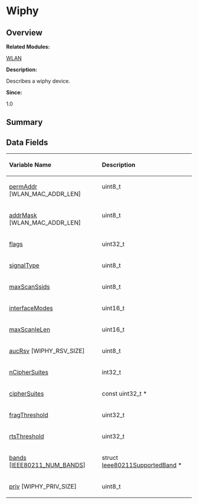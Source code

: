 # Wiphy<a name="EN-US_TOPIC_0000001054479605"></a>

## **Overview**<a name="section1466431081093537"></a>

**Related Modules:**

[WLAN](wlan.md)

**Description:**

Describes a wiphy device. 

**Since:**

1.0

## **Summary**<a name="section1247935344093537"></a>

## Data Fields<a name="pub-attribs"></a>

<a name="table1141138029093537"></a>
<table><thead align="left"><tr id="row716017626093537"><th class="cellrowborder" valign="top" width="50%" id="mcps1.1.3.1.1"><p id="p217954507093537"><a name="p217954507093537"></a><a name="p217954507093537"></a>Variable Name</p>
</th>
<th class="cellrowborder" valign="top" width="50%" id="mcps1.1.3.1.2"><p id="p1111158173093537"><a name="p1111158173093537"></a><a name="p1111158173093537"></a>Description</p>
</th>
</tr>
</thead>
<tbody><tr id="row1227438593093537"><td class="cellrowborder" valign="top" width="50%" headers="mcps1.1.3.1.1 "><p id="p2120211046093537"><a name="p2120211046093537"></a><a name="p2120211046093537"></a><a href="wlan.md#ga5396b8e87fe6a6be0c7dd789fe289c50">permAddr</a> [WLAN_MAC_ADDR_LEN]</p>
</td>
<td class="cellrowborder" valign="top" width="50%" headers="mcps1.1.3.1.2 "><p id="p526006353093537"><a name="p526006353093537"></a><a name="p526006353093537"></a>uint8_t </p>
</td>
</tr>
<tr id="row321925697093537"><td class="cellrowborder" valign="top" width="50%" headers="mcps1.1.3.1.1 "><p id="p334178319093537"><a name="p334178319093537"></a><a name="p334178319093537"></a><a href="wlan.md#ga8d1059e645ca6684e9ea82044e03270b">addrMask</a> [WLAN_MAC_ADDR_LEN]</p>
</td>
<td class="cellrowborder" valign="top" width="50%" headers="mcps1.1.3.1.2 "><p id="p2076471389093537"><a name="p2076471389093537"></a><a name="p2076471389093537"></a>uint8_t </p>
</td>
</tr>
<tr id="row1536919827093537"><td class="cellrowborder" valign="top" width="50%" headers="mcps1.1.3.1.1 "><p id="p2044960761093537"><a name="p2044960761093537"></a><a name="p2044960761093537"></a><a href="wlan.md#ga0f4b1664afa7f688b0e7fe974e8676a2">flags</a></p>
</td>
<td class="cellrowborder" valign="top" width="50%" headers="mcps1.1.3.1.2 "><p id="p1811429024093537"><a name="p1811429024093537"></a><a name="p1811429024093537"></a>uint32_t </p>
</td>
</tr>
<tr id="row1256169749093537"><td class="cellrowborder" valign="top" width="50%" headers="mcps1.1.3.1.1 "><p id="p1700409853093537"><a name="p1700409853093537"></a><a name="p1700409853093537"></a><a href="wlan.md#ga0c0e8af92ed7d85cbcc04bcf4f13a8b7">signalType</a></p>
</td>
<td class="cellrowborder" valign="top" width="50%" headers="mcps1.1.3.1.2 "><p id="p1248327825093537"><a name="p1248327825093537"></a><a name="p1248327825093537"></a>uint8_t </p>
</td>
</tr>
<tr id="row2066405472093537"><td class="cellrowborder" valign="top" width="50%" headers="mcps1.1.3.1.1 "><p id="p1206422677093537"><a name="p1206422677093537"></a><a name="p1206422677093537"></a><a href="wlan.md#gac64622da7ddfc981d13380a66321ee61">maxScanSsids</a></p>
</td>
<td class="cellrowborder" valign="top" width="50%" headers="mcps1.1.3.1.2 "><p id="p293685799093537"><a name="p293685799093537"></a><a name="p293685799093537"></a>uint8_t </p>
</td>
</tr>
<tr id="row490465385093537"><td class="cellrowborder" valign="top" width="50%" headers="mcps1.1.3.1.1 "><p id="p1671239326093537"><a name="p1671239326093537"></a><a name="p1671239326093537"></a><a href="wlan.md#ga33ab965c40e11c007cadf1116113ca21">interfaceModes</a></p>
</td>
<td class="cellrowborder" valign="top" width="50%" headers="mcps1.1.3.1.2 "><p id="p757119739093537"><a name="p757119739093537"></a><a name="p757119739093537"></a>uint16_t </p>
</td>
</tr>
<tr id="row962697933093537"><td class="cellrowborder" valign="top" width="50%" headers="mcps1.1.3.1.1 "><p id="p604235849093537"><a name="p604235849093537"></a><a name="p604235849093537"></a><a href="wlan.md#ga249fb8ce5c398f3c6588519e58cd11e9">maxScanIeLen</a></p>
</td>
<td class="cellrowborder" valign="top" width="50%" headers="mcps1.1.3.1.2 "><p id="p1181544193093537"><a name="p1181544193093537"></a><a name="p1181544193093537"></a>uint16_t </p>
</td>
</tr>
<tr id="row1632050078093537"><td class="cellrowborder" valign="top" width="50%" headers="mcps1.1.3.1.1 "><p id="p228834393093537"><a name="p228834393093537"></a><a name="p228834393093537"></a><a href="wlan.md#gabdd49dff12ed26c47f1935fb2bf3d873">aucRsv</a> [WIPHY_RSV_SIZE]</p>
</td>
<td class="cellrowborder" valign="top" width="50%" headers="mcps1.1.3.1.2 "><p id="p529494185093537"><a name="p529494185093537"></a><a name="p529494185093537"></a>uint8_t </p>
</td>
</tr>
<tr id="row1310691193093537"><td class="cellrowborder" valign="top" width="50%" headers="mcps1.1.3.1.1 "><p id="p225469913093537"><a name="p225469913093537"></a><a name="p225469913093537"></a><a href="wlan.md#gab6cb6ce28cef7f1f5dc0d19380e8ad05">nCipherSuites</a></p>
</td>
<td class="cellrowborder" valign="top" width="50%" headers="mcps1.1.3.1.2 "><p id="p1930916770093537"><a name="p1930916770093537"></a><a name="p1930916770093537"></a>int32_t </p>
</td>
</tr>
<tr id="row1880063085093537"><td class="cellrowborder" valign="top" width="50%" headers="mcps1.1.3.1.1 "><p id="p2033245826093537"><a name="p2033245826093537"></a><a name="p2033245826093537"></a><a href="wlan.md#ga011f5a473787d4700441e4bf7387673a">cipherSuites</a></p>
</td>
<td class="cellrowborder" valign="top" width="50%" headers="mcps1.1.3.1.2 "><p id="p912028967093537"><a name="p912028967093537"></a><a name="p912028967093537"></a>const uint32_t * </p>
</td>
</tr>
<tr id="row45007360093537"><td class="cellrowborder" valign="top" width="50%" headers="mcps1.1.3.1.1 "><p id="p631893943093537"><a name="p631893943093537"></a><a name="p631893943093537"></a><a href="wlan.md#gafa733ea2e4b2efa2dc10938956a95f85">fragThreshold</a></p>
</td>
<td class="cellrowborder" valign="top" width="50%" headers="mcps1.1.3.1.2 "><p id="p917944494093537"><a name="p917944494093537"></a><a name="p917944494093537"></a>uint32_t </p>
</td>
</tr>
<tr id="row296733979093537"><td class="cellrowborder" valign="top" width="50%" headers="mcps1.1.3.1.1 "><p id="p265073608093537"><a name="p265073608093537"></a><a name="p265073608093537"></a><a href="wlan.md#ga00874e60aa7dc8c7455732e633586813">rtsThreshold</a></p>
</td>
<td class="cellrowborder" valign="top" width="50%" headers="mcps1.1.3.1.2 "><p id="p899873145093537"><a name="p899873145093537"></a><a name="p899873145093537"></a>uint32_t </p>
</td>
</tr>
<tr id="row477043918093537"><td class="cellrowborder" valign="top" width="50%" headers="mcps1.1.3.1.1 "><p id="p867076573093537"><a name="p867076573093537"></a><a name="p867076573093537"></a><a href="wlan.md#gaf3ab07acceaeff1edc793cb23d739ec5">bands</a> [<a href="wlan.md#gga9882f415202cf9acb0f4cdfbc456a88da703cf67d516a80d6dae1b1995017b9a4">IEEE80211_NUM_BANDS</a>]</p>
</td>
<td class="cellrowborder" valign="top" width="50%" headers="mcps1.1.3.1.2 "><p id="p639112146093537"><a name="p639112146093537"></a><a name="p639112146093537"></a>struct <a href="ieee80211supportedband.md">Ieee80211SupportedBand</a> * </p>
</td>
</tr>
<tr id="row2075839466093537"><td class="cellrowborder" valign="top" width="50%" headers="mcps1.1.3.1.1 "><p id="p295589507093537"><a name="p295589507093537"></a><a name="p295589507093537"></a><a href="wlan.md#ga760737c03ad122b360ca8ed814869e4b">priv</a> [WIPHY_PRIV_SIZE]</p>
</td>
<td class="cellrowborder" valign="top" width="50%" headers="mcps1.1.3.1.2 "><p id="p1282000055093537"><a name="p1282000055093537"></a><a name="p1282000055093537"></a>uint8_t </p>
</td>
</tr>
</tbody>
</table>

